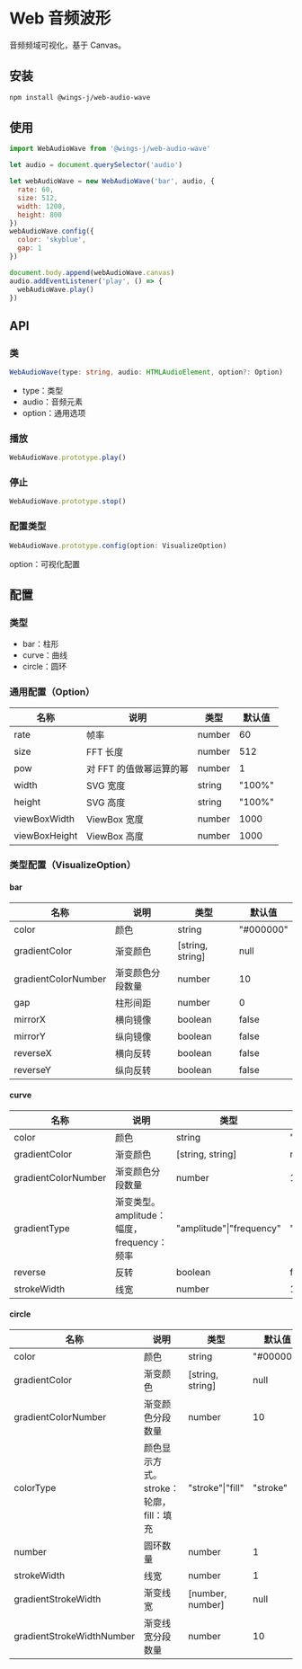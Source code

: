 # Web 音频波形

音频频域可视化，基于 Canvas。

## 安装

```bash
npm install @wings-j/web-audio-wave
```

## 使用

```js
import WebAudioWave from '@wings-j/web-audio-wave'

let audio = document.querySelector('audio')

let webAudioWave = new WebAudioWave('bar', audio, {
  rate: 60,
  size: 512,
  width: 1200,
  height: 800
})
webAudioWave.config({
  color: 'skyblue',
  gap: 1
})

document.body.append(webAudioWave.canvas)
audio.addEventListener('play', () => {
  webAudioWave.play()
})
```

## API

### 类

```ts
WebAudioWave(type: string, audio: HTMLAudioElement, option?: Option)
```

- type：类型
- audio：音频元素
- option：通用选项

### 播放

```ts
WebAudioWave.prototype.play()
```

### 停止

```ts
WebAudioWave.prototype.stop()
```

### 配置类型

```ts
WebAudioWave.prototype.config(option: VisualizeOption)
```

option：可视化配置

## 配置

### 类型

- bar：柱形
- curve：曲线
- circle：圆环

### 通用配置（Option）

| 名称          | 说明                    | 类型   | 默认值 |
| ------------- | ----------------------- | ------ | ------ |
| rate          | 帧率                    | number | 60     |
| size          | FFT 长度                | number | 512    |
| pow           | 对 FFT 的值做幂运算的幂 | number | 1      |
| width         | SVG 宽度                | string | "100%" |
| height        | SVG 高度                | string | "100%" |
| viewBoxWidth  | ViewBox 宽度            | number | 1000   |
| viewBoxHeight | ViewBox 高度            | number | 1000   |

### 类型配置（VisualizeOption）

#### bar

| 名称                | 说明             | 类型             | 默认值    |
| ------------------- | ---------------- | ---------------- | --------- |
| color               | 颜色             | string           | "#000000" |
| gradientColor       | 渐变颜色         | [string, string] | null      |
| gradientColorNumber | 渐变颜色分段数量 | number           | 10        |
| gap                 | 柱形间距         | number           | 0         |
| mirrorX             | 横向镜像         | boolean          | false     |
| mirrorY             | 纵向镜像         | boolean          | false     |
| reverseX            | 横向反转         | boolean          | false     |
| reverseY            | 纵向反转         | boolean          | false     |

#### curve

| 名称                | 说明                                       | 类型                     | 默认值      |
| ------------------- | ------------------------------------------ | ------------------------ | ----------- |
| color               | 颜色                                       | string                   | "#000000"   |
| gradientColor       | 渐变颜色                                   | [string, string]         | null        |
| gradientColorNumber | 渐变颜色分段数量                           | number                   | 10          |
| gradientType        | 渐变类型。amplitude：幅度，frequency：频率 | "amplitude"\|"frequency" | "amplitude" |
| reverse             | 反转                                       | boolean                  | false       |
| strokeWidth         | 线宽                                       | number                   | 1           |

#### circle

| 名称                      | 说明                                   | 类型             | 默认值    |
| ------------------------- | -------------------------------------- | ---------------- | --------- |
| color                     | 颜色                                   | string           | "#000000" |
| gradientColor             | 渐变颜色                               | [string, string] | null      |
| gradientColorNumber       | 渐变颜色分段数量                       | number           | 10        |
| colorType                 | 颜色显示方式。stroke：轮廓，fill：填充 | "stroke"\|"fill" | "stroke"  |
| number                    | 圆环数量                               | number           | 1         |
| strokeWidth               | 线宽                                   | number           | 1         |
| gradientStrokeWidth       | 渐变线宽                               | [number, number] | null      |
| gradientStrokeWidthNumber | 渐变线宽分段数量                       | number           | 10        |
